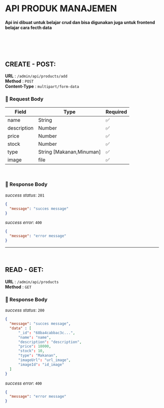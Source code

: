 # API PRODUK MANAJEMEN

#### Api ini dibuat untuk belajar crud dan bisa digunakan juga untuk frontend belajar cara fecth data

<br/>
<br/>
<br/>

## **CREATE - POST:** 


**URL** : `/admin/api/products/add`  
**Method** : `POST`  
**Content-Type** : `multipart/form-data`

### 📝 Request Body
| Field        | Type   | Required | 
|--------------|--------|----------|
| name         | String | ✅       | 
| description  | Number | ✅       | 
| price        | Number | ✅       | 
| stock        | Number | ✅       | 
| type         | String [Makanan,Minuman] | ✅ |
| image        | file   | ✅ |

<br/>


### 🚀 Response Body

*success status*: `201`

```json 
{
  "message": "succes message"
}
```

*success error*: `400`

```json 
{
  "message": "error message"
}
```

---
<br/>

## **READ - GET:** 


**URL** : `/admin/api/products`  
**Method** : `GET`  

### 🚀 Response Body

*success status*: `200`

```json 
{
  "message": "succes message",
  "data" : [
      "_id": "68ba4cabbac3c...",
      "name": "name",
      "description": "description",
      "price": 18000,
      "stock": 10,
      "type": "Makanan",
      "imageUrl": "url_image",
      "imageId": "id_image"
  ]
}
```

*success error*: `400`

```json 
{
  "message": "error message"
}
```
